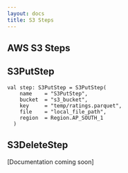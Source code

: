 ```yaml
---
layout: docs
title: S3 Steps
---
```


## AWS S3 Steps

## S3PutStep

    val step: S3PutStep = S3PutStep(
        name    = "S3PutStep",
        bucket  = "s3_bucket",
        key     = "temp/ratings.parquet",
        file    = "local_file_path",
        region  = Region.AP_SOUTH_1
      )
              
## S3DeleteStep
[Documentation coming soon]